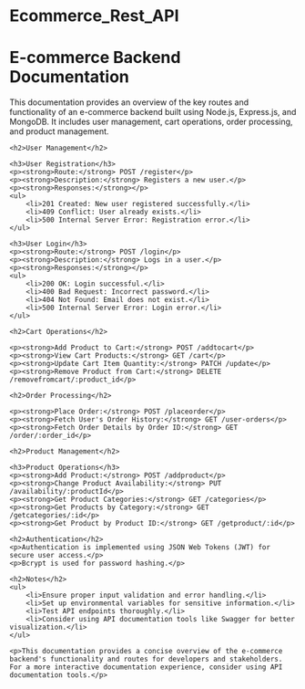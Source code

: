 # Ecommerce_Rest_API

<head>
    <title>E-commerce Backend Documentation</title>
</head>

<body>
    <h1>E-commerce Backend Documentation</h1>
    <p>This documentation provides an overview of the key routes and functionality of an e-commerce backend built using Node.js, Express.js, and MongoDB. It includes user management, cart operations, order processing, and product management.</p>

    <h2>User Management</h2>

    <h3>User Registration</h3>
    <p><strong>Route:</strong> POST /register</p>
    <p><strong>Description:</strong> Registers a new user.</p>
    <p><strong>Responses:</strong></p>
    <ul>
        <li>201 Created: New user registered successfully.</li>
        <li>409 Conflict: User already exists.</li>
        <li>500 Internal Server Error: Registration error.</li>
    </ul>

    <h3>User Login</h3>
    <p><strong>Route:</strong> POST /login</p>
    <p><strong>Description:</strong> Logs in a user.</p>
    <p><strong>Responses:</strong></p>
    <ul>
        <li>200 OK: Login successful.</li>
        <li>400 Bad Request: Incorrect password.</li>
        <li>404 Not Found: Email does not exist.</li>
        <li>500 Internal Server Error: Login error.</li>
    </ul>

    <h2>Cart Operations</h2>

    <p><strong>Add Product to Cart:</strong> POST /addtocart</p>
    <p><strong>View Cart Products:</strong> GET /cart</p>
    <p><strong>Update Cart Item Quantity:</strong> PATCH /update</p>
    <p><strong>Remove Product from Cart:</strong> DELETE /removefromcart/:product_id</p>

    <h2>Order Processing</h2>

    <p><strong>Place Order:</strong> POST /placeorder</p>
    <p><strong>Fetch User's Order History:</strong> GET /user-orders</p>
    <p><strong>Fetch Order Details by Order ID:</strong> GET /order/:order_id</p>

    <h2>Product Management</h2>

    <h3>Product Operations</h3>
    <p><strong>Add Product:</strong> POST /addproduct</p>
    <p><strong>Change Product Availability:</strong> PUT /availability/:productId</p>
    <p><strong>Get Product Categories:</strong> GET /categories</p>
    <p><strong>Get Products by Category:</strong> GET /getcategories/:id</p>
    <p><strong>Get Product by Product ID:</strong> GET /getproduct/:id</p>

    <h2>Authentication</h2>
    <p>Authentication is implemented using JSON Web Tokens (JWT) for secure user access.</p>
    <p>Bcrypt is used for password hashing.</p>

    <h2>Notes</h2>
    <ul>
        <li>Ensure proper input validation and error handling.</li>
        <li>Set up environmental variables for sensitive information.</li>
        <li>Test API endpoints thoroughly.</li>
        <li>Consider using API documentation tools like Swagger for better visualization.</li>
    </ul>

    <p>This documentation provides a concise overview of the e-commerce backend's functionality and routes for developers and stakeholders. For a more interactive documentation experience, consider using API documentation tools.</p>
</body>